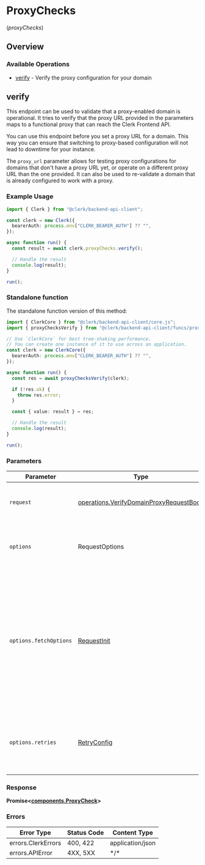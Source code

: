 # ProxyChecks
(*proxyChecks*)

## Overview

### Available Operations

* [verify](#verify) - Verify the proxy configuration for your domain

## verify

This endpoint can be used to validate that a proxy-enabled domain is operational.
It tries to verify that the proxy URL provided in the parameters maps to a functional proxy that can reach the Clerk Frontend API.

You can use this endpoint before you set a proxy URL for a domain. This way you can ensure that switching to proxy-based
configuration will not lead to downtime for your instance.

The `proxy_url` parameter allows for testing proxy configurations for domains that don't have a proxy URL yet, or operate on
a different proxy URL than the one provided. It can also be used to re-validate a domain that is already configured to work with a proxy.

### Example Usage

```typescript
import { Clerk } from "@clerk/backend-api-client";

const clerk = new Clerk({
  bearerAuth: process.env["CLERK_BEARER_AUTH"] ?? "",
});

async function run() {
  const result = await clerk.proxyChecks.verify();

  // Handle the result
  console.log(result);
}

run();
```

### Standalone function

The standalone function version of this method:

```typescript
import { ClerkCore } from "@clerk/backend-api-client/core.js";
import { proxyChecksVerify } from "@clerk/backend-api-client/funcs/proxyChecksVerify.js";

// Use `ClerkCore` for best tree-shaking performance.
// You can create one instance of it to use across an application.
const clerk = new ClerkCore({
  bearerAuth: process.env["CLERK_BEARER_AUTH"] ?? "",
});

async function run() {
  const res = await proxyChecksVerify(clerk);

  if (!res.ok) {
    throw res.error;
  }

  const { value: result } = res;

  // Handle the result
  console.log(result);
}

run();
```

### Parameters

| Parameter                                                                                                                                                                      | Type                                                                                                                                                                           | Required                                                                                                                                                                       | Description                                                                                                                                                                    |
| ------------------------------------------------------------------------------------------------------------------------------------------------------------------------------ | ------------------------------------------------------------------------------------------------------------------------------------------------------------------------------ | ------------------------------------------------------------------------------------------------------------------------------------------------------------------------------ | ------------------------------------------------------------------------------------------------------------------------------------------------------------------------------ |
| `request`                                                                                                                                                                      | [operations.VerifyDomainProxyRequestBody](../../models/operations/verifydomainproxyrequestbody.md)                                                                             | :heavy_check_mark:                                                                                                                                                             | The request object to use for the request.                                                                                                                                     |
| `options`                                                                                                                                                                      | RequestOptions                                                                                                                                                                 | :heavy_minus_sign:                                                                                                                                                             | Used to set various options for making HTTP requests.                                                                                                                          |
| `options.fetchOptions`                                                                                                                                                         | [RequestInit](https://developer.mozilla.org/en-US/docs/Web/API/Request/Request#options)                                                                                        | :heavy_minus_sign:                                                                                                                                                             | Options that are passed to the underlying HTTP request. This can be used to inject extra headers for examples. All `Request` options, except `method` and `body`, are allowed. |
| `options.retries`                                                                                                                                                              | [RetryConfig](../../lib/utils/retryconfig.md)                                                                                                                                  | :heavy_minus_sign:                                                                                                                                                             | Enables retrying HTTP requests under certain failure conditions.                                                                                                               |

### Response

**Promise\<[components.ProxyCheck](../../models/components/proxycheck.md)\>**

### Errors

| Error Type         | Status Code        | Content Type       |
| ------------------ | ------------------ | ------------------ |
| errors.ClerkErrors | 400, 422           | application/json   |
| errors.APIError    | 4XX, 5XX           | \*/\*              |